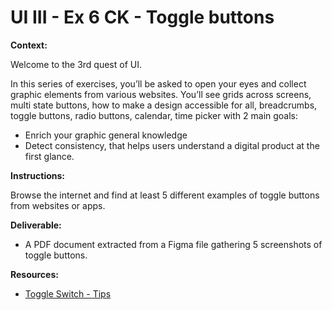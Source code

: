 # UI III - Ex 6 CK - Toggle buttons

**Context:** 

Welcome to the 3rd quest of UI.

In this series of exercises, you’ll be asked to open your eyes and collect graphic elements from various websites. You’ll see grids across screens, multi state buttons, how to make a design accessible for all, breadcrumbs, toggle buttons, radio buttons, calendar, time picker with 2 main goals: 

- Enrich your graphic general knowledge
- Detect consistency, that helps users understand a digital product at the first glance.

**Instructions:** 

Browse the internet and find at least 5 different examples of toggle buttons from websites or apps. 

**Deliverable:**

- A PDF document extracted from a Figma file gathering 5 screenshots of toggle buttons.

**Resources:**

- [Toggle Switch - Tips](https://uxplanet.org/toggle-switch-5-simple-design-tips-for-better-design-b4046eff4a2f)